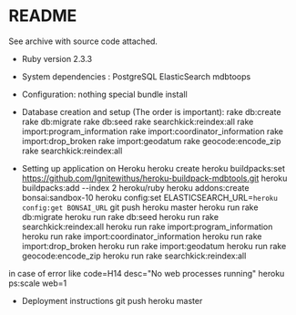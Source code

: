 # README
See archive with source code attached.

* Ruby version 2.3.3

* System dependencies :
  PostgreSQL
  ElasticSearch
  mdbtoops

* Configuration: nothing special
  bundle install

* Database creation and setup (The order is important):
  rake db:create
  rake db:migrate
  rake db:seed
  rake searchkick:reindex:all
  rake import:program_information
  rake import:coordinator_information
  rake import:drop_broken
  rake import:geodatum
  rake geocode:encode_zip
  rake searchkick:reindex:all

* Setting up application on Heroku
  heroku create
  heroku buildpacks:set https://github.com/Ignitewithus/heroku-buildpack-mdbtools.git
  heroku buildpacks:add --index 2 heroku/ruby
  heroku addons:create bonsai:sandbox-10
  heroku config:set ELASTICSEARCH_URL=`heroku config:get BONSAI_URL`
  git push heroku master
  heroku run rake db:migrate
  heroku run rake db:seed
  heroku run rake searchkick:reindex:all
  heroku run rake import:program_information
  heroku run  rake import:coordinator_information
  heroku run rake import:drop_broken
  heroku run rake import:geodatum
  heroku run rake geocode:encode_zip
  heroku run rake searchkick:reindex:all

in case of error like  code=H14 desc="No web processes running" 
heroku ps:scale web=1
* Deployment instructions
git push heroku master

